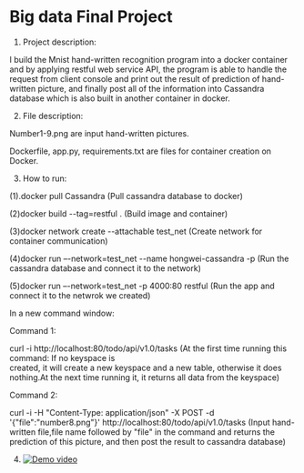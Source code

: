 # Big data Final Project
1. Project description:
 
  I build the Mnist hand-written recognition program into a docker container and by applying restful web service API, the           program is able to handle the request from client console and print out the result of prediction of hand-written picture, and   finally post all of the information into Cassandra database which is also built in another container in docker. 
  
2. File description:
 
  Number1-9.png are input hand-written pictures.
  
  Dockerfile, app.py, requirements.txt are files for container creation on Docker.

3. How to run:

(1).docker pull Cassandra                                      (Pull cassandra database to docker)

(2)docker build --tag=restful .                               (Build image and container)

(3)docker network create --attachable test_net                (Create network for container communication)

(4)docker run –-network=test_net --name hongwei-cassandra -p  (Run the cassandra database and connect it to the network) 

(5)docker run –-network=test_net -p 4000:80 restful           (Run the app and connect it to the netwrok we created)
  
  In a new command window:
  
  Command 1:
  
  curl -i http://localhost:80/todo/api/v1.0/tasks               (At the first time running this command: If no keyspace is                           
                                                                created, it will create a new keyspace and a new table, 
                                                                otherwise it does nothing.At the next time running it, it 
                                                                returns all data from the keyspace)
                           
  Command 2:
  
  curl -i -H "Content-Type: application/json" -X POST -d '{"file":"number8.png"}' http://localhost:80/todo/api/v1.0/tasks
  (Input hand-written file,file name followed by "file" in the command and returns the prediction of this picture, and then
  post the result to cassandra database)
  
 
 4. [![Demo video](https://img.youtube.com/vi/j7JceTSyAZ4/0.jpg)](https://www.youtube.com/watch?v=j7JceTSyAZ4)

  


